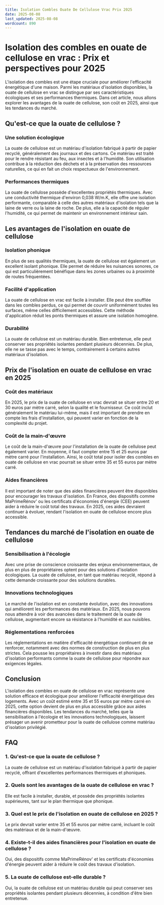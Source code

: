 ```yaml
---
title: Isolation Combles Ouate De Cellulose Vrac Prix 2025
date: 2025-08-08
last_updated: 2025-08-08
wordcount: 890
---
```


# Isolation des combles en ouate de cellulose en vrac : Prix et perspectives pour 2025

L'isolation des combles est une étape cruciale pour améliorer l'efficacité énergétique d'une maison. Parmi les matériaux d'isolation disponibles, la ouate de cellulose en vrac se distingue par ses caractéristiques écologiques et ses performances thermiques. Dans cet article, nous allons explorer les avantages de la ouate de cellulose, son coût en 2025, ainsi que les tendances du marché.

## Qu'est-ce que la ouate de cellulose ?

### Une solution écologique

La ouate de cellulose est un matériau d'isolation fabriqué à partir de papier recyclé, généralement des journaux et des cartons. Ce matériau est traité pour le rendre résistant au feu, aux insectes et à l'humidité. Son utilisation contribue à la réduction des déchets et à la préservation des ressources naturelles, ce qui en fait un choix respectueux de l'environnement.

### Performances thermiques

La ouate de cellulose possède d'excellentes propriétés thermiques. Avec une conductivité thermique d'environ 0,038 W/m.K, elle offre une isolation performante, comparable à celle des autres matériaux d'isolation tels que la laine de verre ou la laine de roche. De plus, elle a la capacité de réguler l'humidité, ce qui permet de maintenir un environnement intérieur sain.

## Les avantages de l'isolation en ouate de cellulose

### Isolation phonique

En plus de ses qualités thermiques, la ouate de cellulose est également un excellent isolant phonique. Elle permet de réduire les nuisances sonores, ce qui est particulièrement bénéfique dans les zones urbaines ou à proximité de routes fréquentées.

### Facilité d'application

La ouate de cellulose en vrac est facile à installer. Elle peut être soufflée dans les combles perdus, ce qui permet de couvrir uniformément toutes les surfaces, même celles difficilement accessibles. Cette méthode d'application réduit les ponts thermiques et assure une isolation homogène.

### Durabilité

La ouate de cellulose est un matériau durable. Bien entretenue, elle peut conserver ses propriétés isolantes pendant plusieurs décennies. De plus, elle ne se tasse pas avec le temps, contrairement à certains autres matériaux d'isolation.

## Prix de l'isolation en ouate de cellulose en vrac en 2025

### Coût des matériaux

En 2025, le prix de la ouate de cellulose en vrac devrait se situer entre 20 et 30 euros par mètre carré, selon la qualité et le fournisseur. Ce coût inclut généralement le matériau lui-même, mais il est important de prendre en compte les frais d'installation, qui peuvent varier en fonction de la complexité du projet.

### Coût de la main-d'œuvre

Le coût de la main-d'œuvre pour l'installation de la ouate de cellulose peut également varier. En moyenne, il faut compter entre 15 et 25 euros par mètre carré pour l'installation. Ainsi, le coût total pour isoler des combles en ouate de cellulose en vrac pourrait se situer entre 35 et 55 euros par mètre carré.

### Aides financières

Il est important de noter que des aides financières peuvent être disponibles pour encourager les travaux d'isolation. En France, des dispositifs comme MaPrimeRénov' ou les certificats d'économies d'énergie (CEE) peuvent aider à réduire le coût total des travaux. En 2025, ces aides devraient continuer à évoluer, rendant l'isolation en ouate de cellulose encore plus accessible.

## Tendances du marché de l'isolation en ouate de cellulose

### Sensibilisation à l'écologie

Avec une prise de conscience croissante des enjeux environnementaux, de plus en plus de propriétaires optent pour des solutions d'isolation écologiques. La ouate de cellulose, en tant que matériau recyclé, répond à cette demande croissante pour des solutions durables.

### Innovations technologiques

Le marché de l'isolation est en constante évolution, avec des innovations qui améliorent les performances des matériaux. En 2025, nous pouvons nous attendre à voir des avancées dans le traitement de la ouate de cellulose, augmentant encore sa résistance à l'humidité et aux nuisibles.

### Réglementations renforcées

Les réglementations en matière d'efficacité énergétique continuent de se renforcer, notamment avec des normes de construction de plus en plus strictes. Cela pousse les propriétaires à investir dans des matériaux d'isolation performants comme la ouate de cellulose pour répondre aux exigences légales.

## Conclusion

L'isolation des combles en ouate de cellulose en vrac représente une solution efficace et écologique pour améliorer l'efficacité énergétique des logements. Avec un coût estimé entre 35 et 55 euros par mètre carré en 2025, cette option devient de plus en plus accessible grâce aux aides financières disponibles. Les tendances du marché, telles que la sensibilisation à l'écologie et les innovations technologiques, laissent présager un avenir prometteur pour la ouate de cellulose comme matériau d'isolation privilégié.

## FAQ

### 1. Qu'est-ce que la ouate de cellulose ?

La ouate de cellulose est un matériau d'isolation fabriqué à partir de papier recyclé, offrant d'excellentes performances thermiques et phoniques.

### 2. Quels sont les avantages de la ouate de cellulose en vrac ?

Elle est facile à installer, durable, et possède des propriétés isolantes supérieures, tant sur le plan thermique que phonique.

### 3. Quel est le prix de l'isolation en ouate de cellulose en 2025 ?

Le prix devrait varier entre 35 et 55 euros par mètre carré, incluant le coût des matériaux et de la main-d'œuvre.

### 4. Existe-t-il des aides financières pour l'isolation en ouate de cellulose ?

Oui, des dispositifs comme MaPrimeRénov' et les certificats d'économies d'énergie peuvent aider à réduire le coût des travaux d'isolation.

### 5. La ouate de cellulose est-elle durable ?

Oui, la ouate de cellulose est un matériau durable qui peut conserver ses propriétés isolantes pendant plusieurs décennies, à condition d'être bien entretenue.